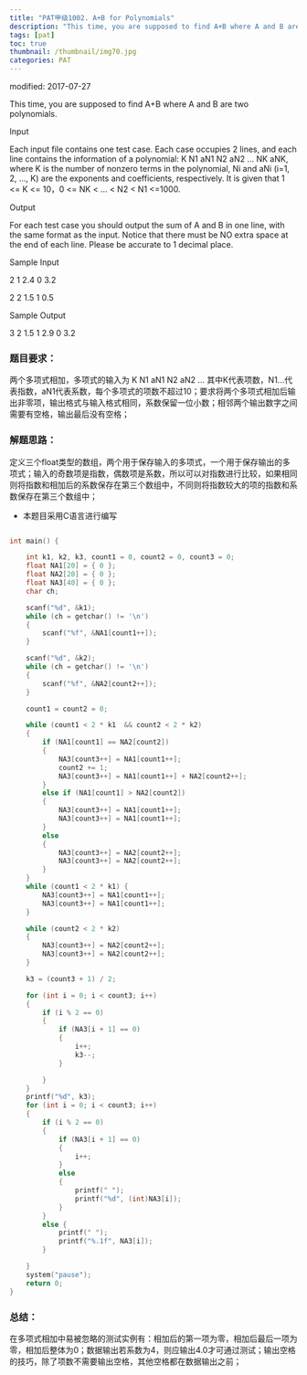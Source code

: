 ```yaml
---
title: "PAT甲级1002. A+B for Polynomials"
description: "This time, you are supposed to find A+B where A and B are two polynomials. "
tags: [pat]
toc: true
thumbnail: /thumbnail/img70.jpg
categories: PAT
---
```


modified: 2017-07-27

This time, you are supposed to find A+B where A and B are two polynomials.

Input

Each input file contains one test case. Each case occupies 2 lines, and each line contains the information of a polynomial: K N1 aN1 N2 aN2 ... NK aNK, where K is the number of nonzero terms in the polynomial, Ni and aNi (i=1, 2, ..., K) are the exponents and coefficients, respectively. It is given that 1 <= K <= 10，0 <= NK < ... < N2 < N1 <=1000.

Output

For each test case you should output the sum of A and B in one line, with the same format as the input. Notice that there must be NO extra space at the end of each line. Please be accurate to 1 decimal place.

Sample Input

2 1 2.4 0 3.2

2 2 1.5 1 0.5

Sample Output

3 2 1.5 1 2.9 0 3.2

### 题目要求：

两个多项式相加，多项式的输入为  K N1 aN1 N2 aN2 ... 其中K代表项数，N1...代表指数，aN1代表系数，每个多项式的项数不超过10；要求将两个多项式相加后输出非零项，输出格式与输入格式相同，系数保留一位小数；相邻两个输出数字之间需要有空格，输出最后没有空格；

### 解题思路：

定义三个float类型的数组，两个用于保存输入的多项式，一个用于保存输出的多项式；输入的奇数项是指数，偶数项是系数，所以可以对指数进行比较，如果相同则将指数和相加后的系数保存在第三个数组中，不同则将指数较大的项的指数和系数保存在第三个数组中；

* 本题目采用C语言进行编写

```c

int main() {

	int k1, k2, k3, count1 = 0, count2 = 0, count3 = 0;
	float NA1[20] = { 0 };
	float NA2[20] = { 0 };
	float NA3[40] = { 0 };
	char ch;

	scanf("%d", &k1);
	while (ch = getchar() != '\n')
	{
		scanf("%f", &NA1[count1++]);
	}

	scanf("%d", &k2);
	while (ch = getchar() != '\n')
	{
		scanf("%f", &NA2[count2++]);
	}

	count1 = count2 = 0;

	while (count1 < 2 * k1  && count2 < 2 * k2)
	{
		if (NA1[count1] == NA2[count2])
		{
			NA3[count3++] = NA1[count1++];
			count2 += 1;
			NA3[count3++] = NA1[count1++] + NA2[count2++];
		}
		else if (NA1[count1] > NA2[count2])
		{
			NA3[count3++] = NA1[count1++];
			NA3[count3++] = NA1[count1++];
		}
		else
		{
			NA3[count3++] = NA2[count2++];
			NA3[count3++] = NA2[count2++];
		}
	}
	while (count1 < 2 * k1) {
		NA3[count3++] = NA1[count1++];
		NA3[count3++] = NA1[count1++];
	}

	while (count2 < 2 * k2)
	{
		NA3[count3++] = NA2[count2++];
		NA3[count3++] = NA2[count2++];
	}

	k3 = (count3 + 1) / 2;

	for (int i = 0; i < count3; i++)
	{
		if (i % 2 == 0)
		{
			if (NA3[i + 1] == 0)
			{
				i++;
				k3--;
			}

		}
	}
	printf("%d", k3);
	for (int i = 0; i < count3; i++)
	{
		if (i % 2 == 0)
		{
			if (NA3[i + 1] == 0)
			{
				i++;
			}
			else
			{
				printf(" ");
				printf("%d", (int)NA3[i]);
			}
		}
		else {
			printf(" ");
			printf("%.1f", NA3[i]);
		}

	}
	system("pause");
	return 0;
}

```

### 总结：

在多项式相加中易被忽略的测试实例有：相加后的第一项为零，相加后最后一项为零，相加后整体为0；数据输出若系数为4，则应输出4.0才可通过测试；输出空格的技巧，除了项数不需要输出空格，其他空格都在数据输出之前；
